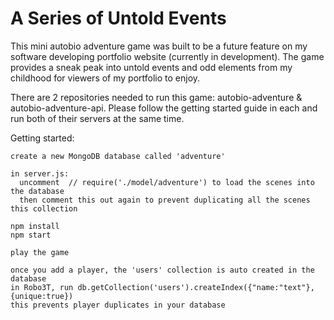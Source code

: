 # A Series of Untold Events

This mini autobio adventure game was built to be a future feature on my software developing portfolio website (currently in development). The game provides a sneak peak into untold events and odd elements from my childhood for viewers of my portfolio to enjoy.

There are 2 repositories needed to run this game: autobio-adventure & autobio-adventure-api. Please follow the getting started guide in each and run both of their servers at the same time.

Getting started:
```
create a new MongoDB database called 'adventure'

in server.js:      
  uncomment  // require('./model/adventure') to load the scenes into the database
  then comment this out again to prevent duplicating all the scenes this collection

npm install
npm start

play the game

once you add a player, the 'users' collection is auto created in the database
in Robo3T, run db.getCollection('users').createIndex({"name:"text"},{unique:true})
this prevents player duplicates in your database
